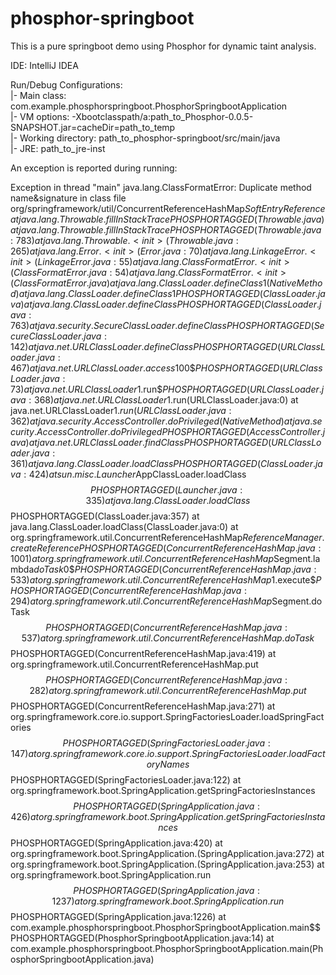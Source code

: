 # phosphor-springboot
This is a pure springboot demo using Phosphor for dynamic taint analysis.  
  
IDE: IntelliJ IDEA  
  
Run/Debug Configurations:  
|- Main class: com.example.phosphorspringboot.PhosphorSpringbootApplication  
|- VM options: -Xbootclasspath/a:path_to_Phosphor-0.0.5-SNAPSHOT.jar=cacheDir=path_to_temp  
|- Working directory: path_to_phosphor-springboot/src/main/java  
|- JRE: path_to_jre-inst  
  
An exception is reported during running:  
  
Exception in thread "main" java.lang.ClassFormatError: Duplicate method name&signature in class file org/springframework/util/ConcurrentReferenceHashMap$SoftEntryReference
	at java.lang.Throwable.fillInStackTrace$$PHOSPHORTAGGED(Throwable.java)
	at java.lang.Throwable.fillInStackTrace$$PHOSPHORTAGGED(Throwable.java:783)
	at java.lang.Throwable.<init>(Throwable.java:265)
	at java.lang.Error.<init>(Error.java:70)
	at java.lang.LinkageError.<init>(LinkageError.java:55)
	at java.lang.ClassFormatError.<init>(ClassFormatError.java:54)
	at java.lang.ClassFormatError.<init>(ClassFormatError.java)
	at java.lang.ClassLoader.defineClass1(Native Method)
	at java.lang.ClassLoader.defineClass1$$PHOSPHORTAGGED(ClassLoader.java)
	at java.lang.ClassLoader.defineClass$$PHOSPHORTAGGED(ClassLoader.java:763)
	at java.security.SecureClassLoader.defineClass$$PHOSPHORTAGGED(SecureClassLoader.java:142)
	at java.net.URLClassLoader.defineClass$$PHOSPHORTAGGED(URLClassLoader.java:467)
	at java.net.URLClassLoader.access$100$$PHOSPHORTAGGED(URLClassLoader.java:73)
	at java.net.URLClassLoader$1.run$$PHOSPHORTAGGED(URLClassLoader.java:368)
	at java.net.URLClassLoader$1.run(URLClassLoader.java:0)
	at java.net.URLClassLoader$1.run(URLClassLoader.java:362)
	at java.security.AccessController.doPrivileged(Native Method)
	at java.security.AccessController.doPrivileged$$PHOSPHORTAGGED(AccessController.java)
	at java.net.URLClassLoader.findClass$$PHOSPHORTAGGED(URLClassLoader.java:361)
	at java.lang.ClassLoader.loadClass$$PHOSPHORTAGGED(ClassLoader.java:424)
	at sun.misc.Launcher$AppClassLoader.loadClass$$PHOSPHORTAGGED(Launcher.java:335)
	at java.lang.ClassLoader.loadClass$$PHOSPHORTAGGED(ClassLoader.java:357)
	at java.lang.ClassLoader.loadClass(ClassLoader.java:0)
	at org.springframework.util.ConcurrentReferenceHashMap$ReferenceManager.createReference$$PHOSPHORTAGGED(ConcurrentReferenceHashMap.java:1001)
	at org.springframework.util.ConcurrentReferenceHashMap$Segment.lambda$doTask$0$$PHOSPHORTAGGED(ConcurrentReferenceHashMap.java:533)
	at org.springframework.util.ConcurrentReferenceHashMap$1.execute$$PHOSPHORTAGGED(ConcurrentReferenceHashMap.java:294)
	at org.springframework.util.ConcurrentReferenceHashMap$Segment.doTask$$PHOSPHORTAGGED(ConcurrentReferenceHashMap.java:537)
	at org.springframework.util.ConcurrentReferenceHashMap.doTask$$PHOSPHORTAGGED(ConcurrentReferenceHashMap.java:419)
	at org.springframework.util.ConcurrentReferenceHashMap.put$$PHOSPHORTAGGED(ConcurrentReferenceHashMap.java:282)
	at org.springframework.util.ConcurrentReferenceHashMap.put$$PHOSPHORTAGGED(ConcurrentReferenceHashMap.java:271)
	at org.springframework.core.io.support.SpringFactoriesLoader.loadSpringFactories$$PHOSPHORTAGGED(SpringFactoriesLoader.java:147)
	at org.springframework.core.io.support.SpringFactoriesLoader.loadFactoryNames$$PHOSPHORTAGGED(SpringFactoriesLoader.java:122)
	at org.springframework.boot.SpringApplication.getSpringFactoriesInstances$$PHOSPHORTAGGED(SpringApplication.java:426)
	at org.springframework.boot.SpringApplication.getSpringFactoriesInstances$$PHOSPHORTAGGED(SpringApplication.java:420)
	at org.springframework.boot.SpringApplication.<init>(SpringApplication.java:272)
	at org.springframework.boot.SpringApplication.<init>(SpringApplication.java:253)
	at org.springframework.boot.SpringApplication.run$$PHOSPHORTAGGED(SpringApplication.java:1237)
	at org.springframework.boot.SpringApplication.run$$PHOSPHORTAGGED(SpringApplication.java:1226)
	at com.example.phosphorspringboot.PhosphorSpringbootApplication.main$$PHOSPHORTAGGED(PhosphorSpringbootApplication.java:14)
	at com.example.phosphorspringboot.PhosphorSpringbootApplication.main(PhosphorSpringbootApplication.java)

